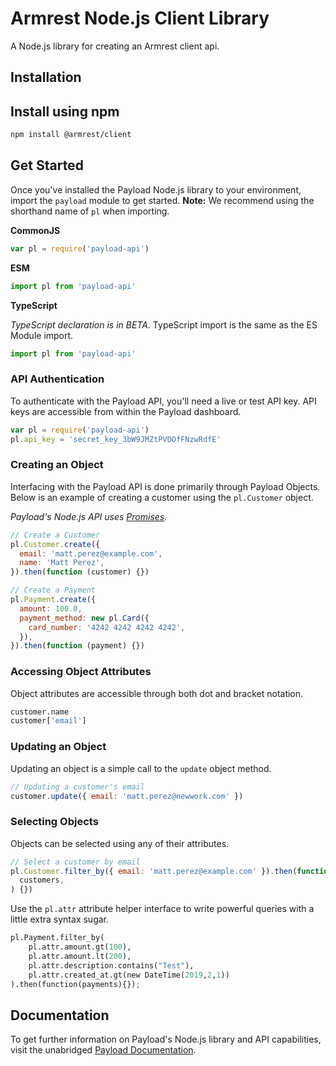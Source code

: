 # Armrest Node.js Client Library

A Node.js library for creating an Armrest client api.

## Installation

## Install using npm

```bash
npm install @armrest/client
```

## Get Started

Once you've installed the Payload Node.js library to your environment,
import the `payload` module to get started. **Note:** We recommend
using the shorthand name of `pl` when importing.

**CommonJS**

```javascript
var pl = require('payload-api')
```

**ESM**

```javascript
import pl from 'payload-api'
```

**TypeScript**

_TypeScript declaration is in BETA._ TypeScript import is the same as the ES Module import.

```javascript
import pl from 'payload-api'
```

### API Authentication

To authenticate with the Payload API, you'll need a live or test API key. API
keys are accessible from within the Payload dashboard.

```javascript
var pl = require('payload-api')
pl.api_key = 'secret_key_3bW9JMZtPVDOfFNzwRdfE'
```

### Creating an Object

Interfacing with the Payload API is done primarily through Payload Objects. Below is an example of
creating a customer using the `pl.Customer` object.

_Payload's Node.js API uses [Promises](https://developer.mozilla.org/en-US/docs/Web/JavaScript/Reference/Global_Objects/Promise)._

```javascript
// Create a Customer
pl.Customer.create({
  email: 'matt.perez@example.com',
  name: 'Matt Perez',
}).then(function (customer) {})
```

```javascript
// Create a Payment
pl.Payment.create({
  amount: 100.0,
  payment_method: new pl.Card({
    card_number: '4242 4242 4242 4242',
  }),
}).then(function (payment) {})
```

### Accessing Object Attributes

Object attributes are accessible through both dot and bracket notation.

```python
customer.name
customer['email']
```

### Updating an Object

Updating an object is a simple call to the `update` object method.

```javascript
// Updating a customer's email
customer.update({ email: 'matt.perez@newwork.com' })
```

### Selecting Objects

Objects can be selected using any of their attributes.

```javascript
// Select a customer by email
pl.Customer.filter_by({ email: 'matt.perez@example.com' }).then(function (
  customers,
) {})
```

Use the `pl.attr` attribute helper
interface to write powerful queries with a little extra syntax sugar.

```python
pl.Payment.filter_by(
    pl.attr.amount.gt(100),
    pl.attr.amount.lt(200),
    pl.attr.description.contains("Test"),
    pl.attr.created_at.gt(new DateTime(2019,2,1))
).then(function(payments){});
```

## Documentation

To get further information on Payload's Node.js library and API capabilities,
visit the unabridged [Payload Documentation](https://docs.payload.co/?javascript).
